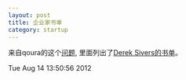 ```yaml
---
layout: post
title: 企业家书单
category: startup
---
```

来自qoura的这个[问题](http://www.quora.com/Startups/What-are-some-must-read-books-written-by-successful-entrepreneurs),
里面列出了[Derek Sivers的书单](http://sivers.org/book)。

Tue Aug 14 13:50:56 2012
